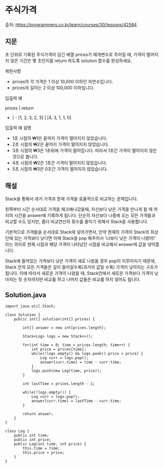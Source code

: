 # 주식가격

출처: https://programmers.co.kr/learn/courses/30/lessons/42584

## 지문

초 단위로 기록된 주식가격이 담긴 배열 prices가 매개변수로 주어질 때, 가격이 떨어지지 않은 기간은 몇 초인지를 return 하도록 solution 함수를 완성하세요.

제한사항
- prices의 각 가격은 1 이상 10,000 이하인 자연수입니다.
- prices의 길이는 2 이상 100,000 이하입니다.

입출력 예

prices |	return
- | -
[1, 2, 3, 2, 3] |	[4, 3, 1, 1, 0]

입출력 예 설명

- 1초 시점의 ₩1은 끝까지 가격이 떨어지지 않았습니다.
- 2초 시점의 ₩2은 끝까지 가격이 떨어지지 않았습니다.
- 3초 시점의 ₩3은 1초뒤에 가격이 떨어집니다. 따라서 1초간 가격이 떨어지지 않은 것으로 봅니다.
- 4초 시점의 ₩2은 1초간 가격이 떨어지지 않았습니다.
- 5초 시점의 ₩3은 0초간 가격이 떨어지지 않았습니다.

## 해설

Stack을 통해서 과거 가격과 현재 가격을 효율적으로 비교하는 문제입니다.

왼쪽부터 시간 순서대로 가격을 체크해나갔을때, 자신보다 낮은 가격을 만나게 될 때 까지의 시간을 answer에 기록하게 됩니다. 단순히 자신보다 나중에 오는 모든 가격들과 비교할 수도 있지만, 좀더 비교연산의 횟수를 줄이기 위해서 Stack을 사용합니다.

기본적으로 가격들을 순서대로 Stack에 넣어가면서, 만약 현재의 가격이 Stack의 최상단에 있는 가격보다 낮다면 이때 Stack을 pop 해주어서 '너보다 낮은 가격이 나왔어!' 라는 의미로 현재 시점과 해당 가격이 나타났던 시점을 비교해서 answer에 값을 넣어줍니다. 

Stack에 들어있는 가격보다 낮은 가격이 새로 나왔을 경우 pop이 이루어지기 때문에, Stack 안의 모든 가격들은 깊이 들어갈수록(과거의 값일 수록) 가격이 낮아지는 구조가 됩니다. 이에 따라서 새로운 가격이 나왔을 때, Stack안에서 새로운 가격보다 가격이 낮아지는 첫 숫자까지만 비교를 하고 나머지 값들은 비교를 하지 않아도 됩니다. 

## Solution.java
~~~
import java.util.Stack;

class Solution {
    public int[] solution(int[] prices) {
        
        int[] answer = new int[prices.length];
        
        Stack<Log> logs = new Stack<>();
        
        for(int time = 0; time < prices.length; time++) {
            int price = prices[time];
            while(!logs.empty() && logs.peek().price > price) {
                Log curr = logs.pop();
                answer[curr.time] = time - curr.time;
            }
            logs.push(new Log(time, price));
        }
        
        int lastTime = prices.length - 1;
        
        while(!logs.empty()) {
            Log curr = logs.pop();
            answer[curr.time] = lastTime - curr.time;
        }
        
        return answer;
    }
}

class Log {
    public int time;
    public int price;
    public Log(int time, int price) {
        this.time = time;
        this.price = price;
    } 
}
~~~
